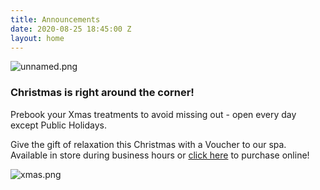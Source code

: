 ```yaml
---
title: Announcements
date: 2020-08-25 18:45:00 Z
layout: home
---
```


![unnamed.png](/uploads/unnamed.png)
### Christmas is right around the corner!

Prebook your Xmas treatments to avoid missing out - open every day except Public Holidays.

Give the gift of relaxation this Christmas with a Voucher to our spa. Available in store during business hours or [click here](https://bit.ly/3ktuXda) to purchase online!

![xmas.png](/uploads/xmas.png)